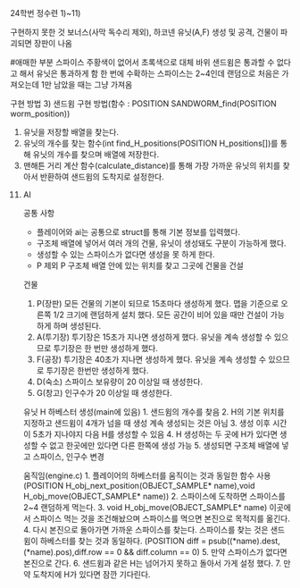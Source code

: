 24학번 정수련
1)~11)

구현하지 못한 것
보너스(사막 독수리 제외), 하코넨 유닛(A,F) 생성 및 공격, 건물이 파괴되면 장판이 나옴

#애매한 부분
스파이스 주황색이 없어서 초록색으로 대체
바위 샌드윔은 통과할 수 없다고 해서 유닛은 통과하게 함
한 번에 수확하는 스파이스는 2~4인데 랜덤으로 처음은 가져오는데 1만 남았을 때는 그냥 가져옴

구현 방법
3) 샌드윔 구현 방법(함수 : POSITION  SANDWORM_find(POSITION worm_position))
  1. 유닛을 저장할 배열을 찾는다.
  2. 유닛의 개수를 찾는 함수(int find_H_positions(POSITION H_positions[])를 통해 유닛의 개수를 찾으며 배열에 저장한다.
  3. 맨해튼 거리 계산 함수(calculate_distance)를 통해 가장 가까운 유닛의 위치를 찾아서 반환하여 샌드윔의 도착지로 설정한다.

11) AI

    공통 사항
    - 플레이어와 ai는 공통으로 struct를 통해 기본 정보를 입력했다.
    - 구조체 배열에 넣어서 여러 개의 건물, 유닛이 생성돼도 구분이 가능하게 했다.
    - 생성할 수 있는 스파이스가 없다면 생성을 못 하게 한다.
    - P 제외 P 구조체 배열 안에 있는 위치를 찾고 그곳에 건물을 건설
    
    건물
      1. P(장판) 
         모든 건물의 기본이 되므로 15초마다 생성하게 했다.
         맵을 기준으로 오른쪽 1/2 크기에 랜덤하게 설치 했다.
         모든 공간이 비어 있을 때만 건설이 가능하게 하며 생성된다.
      2. A(투기장)
         투기장은 15초가 지나면 생성하게 했다.
         유닛을 계속 생성할 수 있으므로 투기장은 한 번만 생성하게 했다.
      3. F(공장)
         투기장은 40초가 지나면 생성하게 했다.
         유닛을 계속 생성할 수 있으므로 투기장은 한번만 생성하게 했다.
      4. D(숙소)
         스파이스 보유량이 20 이상일 때 생성한다.
      5. G(창고)
         인구수가 20 이상일 때 생성한다.

    유닛 H 하베스터
      생성(main에 있음)
         1. 샌드윔의 개수를 찾음
         2. H의 기본 위치를 지정하고 샌드윔이 4개가 넘을 때 생성 계속 생성되는 것은 아님
         3. 생성 이후 시간이 5초가 지나야지 다음 H를 생성할 수 있음
         4. H 생성하는 두 곳에 H가 있다면 생성할 수 없고 한곳에만 있다면 다른 한쪽에 생성 가능
         5. 생성되면 구조체 배열에 넣고 스파이스, 인구수 변경
    
      움직임(engine.c)
        1. 플레이어의 하베스터를 움직이는 것과 동일한 함수 사용
        (POSITION H_obj_next_position(OBJECT_SAMPLE* name),void H_obj_move(OBJECT_SAMPLE* name))
        2. 스파이스에 도착하면 스파이스를 2~4 랜덤하게 먹는다.
        3. void H_obj_move(OBJECT_SAMPLE* name) 이곳에서 스파이스 먹는 것을 조건해놨으며 스파이스를 먹으면 본진으로 목적지를 옮긴다.
        4. 다시 본진으로 돌아가면 가까운 스파이스를 찾는다. 스파이스를 찾는 것은 샌드윔이 하베스터를 찾는 것과 동일하다.
        (POSITION diff = psub((*name).dest, (*name).pos),diff.row == 0 && diff.column == 0)
        5. 만약 스파이스가 없다면 본진으로 간다.
        6. 샌드윔과 같은 H는 넘어가지 못하고 돌아서 가게 설정 했다.
        7. 만약 도착지에 H가 있다면 잠깐 기다린다.

    

